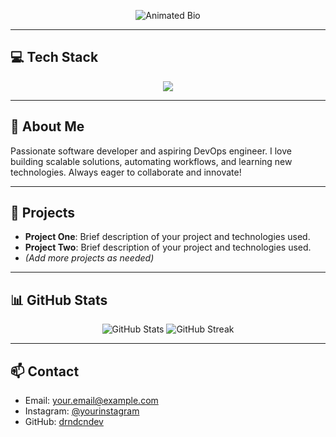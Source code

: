 <p align="center">
  <img src="https://readme-typing-svg.herokuapp.com?font=Fira+Code&pause=1000&color=adff89&center=true&vCenter=true&width=435&lines=Software+Developer;Future+DevOps+Engineer;Aspiring+Software+%26+DevOps+Engineer;Code.+Deploy.+Learn.+Repeat.;Innovating+One+Project+at+a+Time" alt="Animated Bio" />
</p>

---

## 💻 Tech Stack

<p align="center">
  <img src="https://skillicons.dev/icons?i=python,js,react,html,css,tailwind,flask,nodejs,postgres,mysql,sqlite,firebase,docker,git,github,vscode,figma,blender,postman" />
</p>

---

## 👋 About Me

Passionate software developer and aspiring DevOps engineer. I love building scalable solutions, automating workflows, and learning new technologies. Always eager to collaborate and innovate!

---

## 🚀 Projects

- **Project One**: Brief description of your project and technologies used.
- **Project Two**: Brief description of your project and technologies used.
- *(Add more projects as needed)*

---

## 📊 GitHub Stats

<p align="center">
  <img src="https://github-readme-stats.vercel.app/api?username=drndcndev&show_icons=true&theme=radical" alt="GitHub Stats" />
  <img src="https://github-readme-streak-stats.herokuapp.com/?user=drndcndev&theme=radical" alt="GitHub Streak" />
</p>

---

## 📫 Contact

- Email: your.email@example.com
- Instagram: [@yourinstagram](https://instagram.com/yourinstagram)
- GitHub: [drndcndev](https://github.com/drndcndev)






